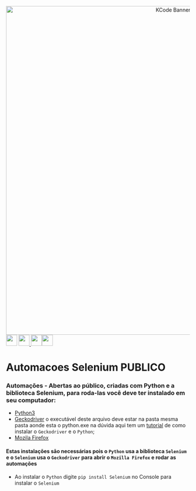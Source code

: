 <center>
    <img src="https://i.ibb.co/wQg0qzq/Banner.png" width="900" alt="KCode Banner"  />
</center>
<a href="https://www.linkedin.com/in/kauebr/"><img src="https://cdn-icons-png.flaticon.com/512/174/174857.png" width="30" ></a> <a href="mailto:kauemandarino@gmail.com"><img src="https://cdn-icons-png.flaticon.com/512/5968/5968534.png" width="30" ></a><a href="https://api.whatsapp.com/send?phone=5541991835800&text=Oi"> <img src="https://imagepng.org/wp-content/uploads/2017/08/whatsapp-icone-1.png" width="30" ></a><a href="https://github.com/kauebr/"><img src="https://github.githubassets.com/images/modules/logos_page/Octocat.png" width="30" ></a>

# Automacoes Selenium PUBLICO
 ### Automações - Abertas ao público, criadas com Python e a biblioteca Selenium, para roda-las você deve ter instalado em seu computador:
 * [Python3](https://www.python.org/downloads/)
 * [Geckodriver](https://github.com/mozilla/geckodriver/releases) o executável deste arquivo deve estar na pasta mesma pasta aonde esta o python.exe
 na dúvida aqui tem um [tutorial](https://www.youtube.com/watch?v=Ot10qzrb13c) de como instalar o `Geckodriver` e o `Python`;
 * [Mozila Firefox](https://www.mozilla.org/pt-BR/firefox/new/)

#### Estas instalações são necessárias pois o `Python` usa a biblioteca `Selenium` e o `Selenium` usa o `Geckodriver` para abrir o `Mozilla Firefox` e rodar as automações

* Ao instalar o `Python` digite `pip install Selenium` no Console para instalar o `Selenium`

